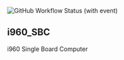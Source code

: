 ![GitHub Workflow Status (with event)](https://img.shields.io/github/actions/workflow/status/nkito/i960_SBC/docker-image.yml)

## i960_SBC

i960 Single Board Computer
